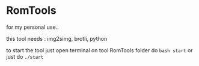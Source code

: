 # RomTools

for my personal use..

this tool needs :
img2simg, brotli, python

to start the tool just open terminal on tool RomTools folder
do `bash start` 
or just do `./start`

